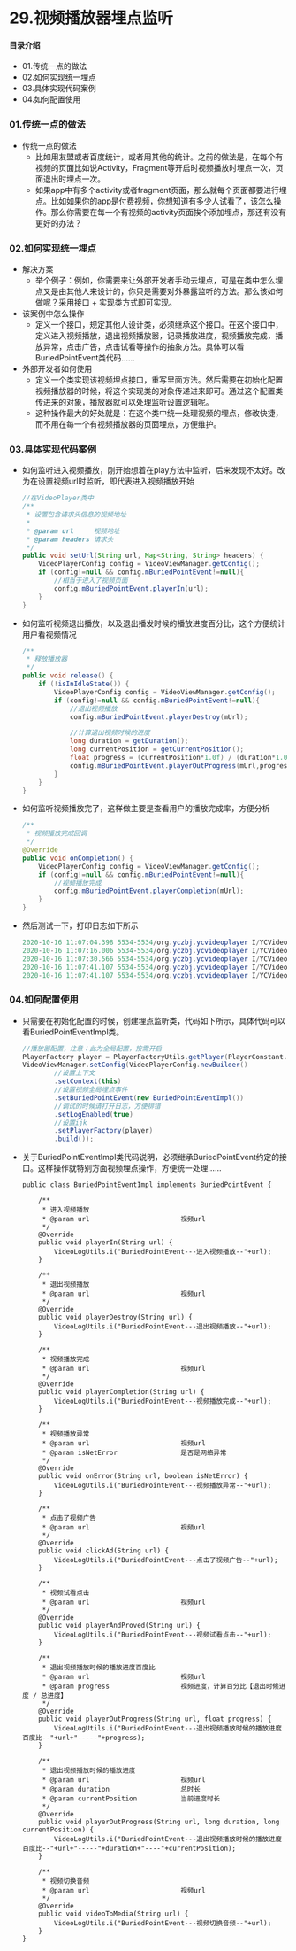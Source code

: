 # 29.视频播放器埋点监听
#### 目录介绍
- 01.传统一点的做法
- 02.如何实现统一埋点
- 03.具体实现代码案例
- 04.如何配置使用


### 01.传统一点的做法
- 传统一点的做法
    - 比如用友盟或者百度统计，或者用其他的统计。之前的做法是，在每个有视频的页面比如说Activity，Fragment等开启时视频播放时埋点一次，页面退出时埋点一次。
    - 如果app中有多个activity或者fragment页面，那么就每个页面都要进行埋点。比如如果你的app是付费视频，你想知道有多少人试看了，该怎么操作。那么你需要在每一个有视频的activity页面挨个添加埋点，那还有没有更好的办法？


### 02.如何实现统一埋点
- 解决方案
    - 举个例子：例如，你需要来让外部开发者手动去埋点，可是在类中怎么埋点又是由其他人来设计的，你只是需要对外暴露监听的方法。那么该如何做呢？采用接口 + 实现类方式即可实现。
- 该案例中怎么操作
    - 定义一个接口，规定其他人设计类，必须继承这个接口。在这个接口中，定义进入视频播放，退出视频播放器，记录播放进度，视频播放完成，播放异常，点击广告，点击试看等操作的抽象方法。具体可以看BuriedPointEvent类代码……
- 外部开发者如何使用
    - 定义一个类实现该视频埋点接口，重写里面方法。然后需要在初始化配置视频播放器的时候，将这个实现类的对象传递进来即可。通过这个配置类传进来的对象，播放器就可以处理监听设置逻辑呢。
    - 这种操作最大的好处就是：在这个类中统一处理视频的埋点，修改快捷，而不用在每一个有视频播放器的页面埋点，方便维护。


### 03.具体实现代码案例
- 如何监听进入视频播放，刚开始想着在play方法中监听，后来发现不太好。改为在设置视频url时监听，即代表进入视频播放开始
    ``` java
    //在VideoPlayer类中
    /**
     * 设置包含请求头信息的视频地址
     *
     * @param url     视频地址
     * @param headers 请求头
     */
    public void setUrl(String url, Map<String, String> headers) {
        VideoPlayerConfig config = VideoViewManager.getConfig();
        if (config!=null && config.mBuriedPointEvent!=null){
            //相当于进入了视频页面
            config.mBuriedPointEvent.playerIn(url);
        }
    }
    ```
- 如何监听视频退出播放，以及退出播发时候的播放进度百分比，这个方便统计用户看视频情况
    ``` java
    /**
     * 释放播放器
     */
    public void release() {
        if (!isInIdleState()) {
            VideoPlayerConfig config = VideoViewManager.getConfig();
            if (config!=null && config.mBuriedPointEvent!=null){
                //退出视频播放
                config.mBuriedPointEvent.playerDestroy(mUrl);
    
                //计算退出视频时候的进度
                long duration = getDuration();
                long currentPosition = getCurrentPosition();
                float progress = (currentPosition*1.0f) / (duration*1.0f) ;
                config.mBuriedPointEvent.playerOutProgress(mUrl,progress);
            }
        }
    }
    ```
- 如何监听视频播放完了，这样做主要是查看用户的播放完成率，方便分析
    ``` java
    /**
     * 视频播放完成回调
     */
    @Override
    public void onCompletion() {
        VideoPlayerConfig config = VideoViewManager.getConfig();
        if (config!=null && config.mBuriedPointEvent!=null){
            //视频播放完成
            config.mBuriedPointEvent.playerCompletion(mUrl);
        }
    }
    ```
- 然后测试一下，打印日志如下所示
    ``` java
    2020-10-16 11:07:04.398 5534-5534/org.yczbj.ycvideoplayer I/YCVideoPlayer: BuriedPointEvent---进入视频播放--http://vfx.mtime.cn/Video/2019/02/04/mp4/190204084208765161.mp4
    2020-10-16 11:07:16.006 5534-5534/org.yczbj.ycvideoplayer I/YCVideoPlayer: BuriedPointEvent---视频播放完成--http://vfx.mtime.cn/Video/2019/02/04/mp4/190204084208765161.mp4
    2020-10-16 11:07:30.566 5534-5534/org.yczbj.ycvideoplayer I/YCVideoPlayer: BuriedPointEvent---视频播放异常--http://vfx.mtime.cn/Video/2019/02/04/mp4/190204084208765161.mp4
    2020-10-16 11:07:41.107 5534-5534/org.yczbj.ycvideoplayer I/YCVideoPlayer: BuriedPointEvent---退出视频播放--http://vfx.mtime.cn/Video/2019/02/04/mp4/190204084208765161.mp4
    2020-10-16 11:07:41.107 5534-5534/org.yczbj.ycvideoplayer I/YCVideoPlayer: BuriedPointEvent---退出视频播放时候的播放进度百度分--http://vfx.mtime.cn/Video/2019/02/04/mp4/190204084208765161.mp4
    ``` 


### 04.如何配置使用
- 只需要在初始化配置的时候，创建埋点监听类，代码如下所示，具体代码可以看BuriedPointEventImpl类。
    ``` java
    //播放器配置，注意：此为全局配置，按需开启
    PlayerFactory player = PlayerFactoryUtils.getPlayer(PlayerConstant.PlayerType.TYPE_IJK);
    VideoViewManager.setConfig(VideoPlayerConfig.newBuilder()
            //设置上下文
            .setContext(this)
            //设置视频全局埋点事件
            .setBuriedPointEvent(new BuriedPointEventImpl())
            //调试的时候请打开日志，方便排错
            .setLogEnabled(true)
            //设置ijk
            .setPlayerFactory(player)
            .build());
    ```
- 关于BuriedPointEventImpl类代码说明，必须继承BuriedPointEvent约定的接口。这样操作就特别方面视频埋点操作，方便统一处理……
    ```
    public class BuriedPointEventImpl implements BuriedPointEvent {
    
        /**
         * 进入视频播放
         * @param url                       视频url
         */
        @Override
        public void playerIn(String url) {
            VideoLogUtils.i("BuriedPointEvent---进入视频播放--"+url);
        }
    
        /**
         * 退出视频播放
         * @param url                       视频url
         */
        @Override
        public void playerDestroy(String url) {
            VideoLogUtils.i("BuriedPointEvent---退出视频播放--"+url);
        }
    
        /**
         * 视频播放完成
         * @param url                       视频url
         */
        @Override
        public void playerCompletion(String url) {
            VideoLogUtils.i("BuriedPointEvent---视频播放完成--"+url);
        }
    
        /**
         * 视频播放异常
         * @param url                       视频url
         * @param isNetError                是否是网络异常
         */
        @Override
        public void onError(String url, boolean isNetError) {
            VideoLogUtils.i("BuriedPointEvent---视频播放异常--"+url);
        }
    
        /**
         * 点击了视频广告
         * @param url                       视频url
         */
        @Override
        public void clickAd(String url) {
            VideoLogUtils.i("BuriedPointEvent---点击了视频广告--"+url);
        }
    
        /**
         * 视频试看点击
         * @param url                       视频url
         */
        @Override
        public void playerAndProved(String url) {
            VideoLogUtils.i("BuriedPointEvent---视频试看点击--"+url);
        }
    
        /**
         * 退出视频播放时候的播放进度百度比
         * @param url                       视频url
         * @param progress                  视频进度，计算百分比【退出时候进度 / 总进度】
         */
        @Override
        public void playerOutProgress(String url, float progress) {
            VideoLogUtils.i("BuriedPointEvent---退出视频播放时候的播放进度百度比--"+url+"-----"+progress);
        }
    
        /**
         * 退出视频播放时候的播放进度
         * @param url                       视频url
         * @param duration                  总时长
         * @param currentPosition           当前进度时长
         */
        @Override
        public void playerOutProgress(String url, long duration, long currentPosition) {
            VideoLogUtils.i("BuriedPointEvent---退出视频播放时候的播放进度百度比--"+url+"-----"+duration+"----"+currentPosition);
        }
    
        /**
         * 视频切换音频
         * @param url                       视频url
         */
        @Override
        public void videoToMedia(String url) {
            VideoLogUtils.i("BuriedPointEvent---视频切换音频--"+url);
        }
    }
    ```





